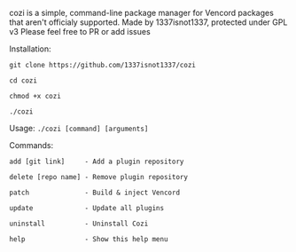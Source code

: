 cozi is a simple, command-line package manager for Vencord packages that aren't officialy supported. 
Made by 1337isnot1337, protected under GPL v3
Please feel free to PR or add issues

Installation: 

  `git clone https://github.com/1337isnot1337/cozi` 

  `cd cozi` 

  `chmod +x cozi` 

  `./cozi`

Usage: `./cozi [command] [arguments]`

Commands:

    add [git link]     - Add a plugin repository 

    delete [repo name] - Remove plugin repository

    patch              - Build & inject Vencord

    update             - Update all plugins

    uninstall          - Uninstall Cozi

    help               - Show this help menu


